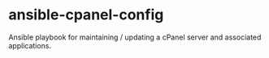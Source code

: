 # ansible-cpanel-config
Ansible playbook for maintaining / updating a cPanel server and associated applications.
